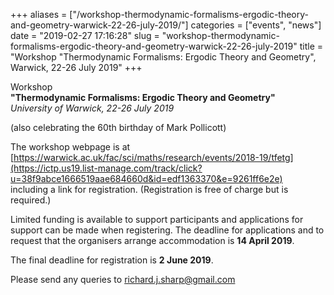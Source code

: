 +++
aliases = ["/workshop-thermodynamic-formalisms-ergodic-theory-and-geometry-warwick-22-26-july-2019/"]
categories = ["events", "news"]
date = "2019-02-27 17:16:28"
slug = "workshop-thermodynamic-formalisms-ergodic-theory-and-geometry-warwick-22-26-july-2019"
title = "Workshop \"Thermodynamic Formalisms: Ergodic Theory and Geometry\", Warwick, 22-26 July 2019"
+++

Workshop  
**"Thermodynamic Formalisms: Ergodic Theory and Geometry"**  
*University of Warwick, 22-26 July 2019*  
  
(also celebrating the 60th birthday of Mark Pollicott)  
  
The workshop webpage is at  
[https://warwick.ac.uk/fac/sci/maths/research/events/2018-19/tfetg](https://ictp.us19.list-manage.com/track/click?u=38f9abce1666519aae684660d&id=edf1363370&e=9261ff6e2e)  
including a link for registration. (Registration is free of charge but
is required.)

Limited funding is available to support participants and applications
for support can be made when registering. The deadline for applications
and to request that the organisers arrange accommodation is **14 April
2019**.

The final deadline for registration is **2 June 2019**.  
  
Please send any queries to [richard.j.sharp@gmail.com](richard.j.sharp@gmail.com)
